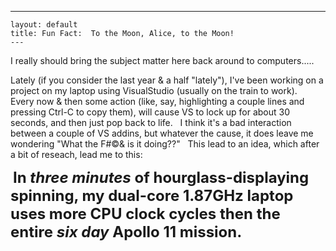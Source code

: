   ---
    layout: default
    title: Fun Fact:  To the Moon, Alice, to the Moon!
    ---


<p>I really should bring the subject matter here back around to computers.....</p>
<p>Lately (if you consider the last year &amp; a half "lately"), I've been working on a project on my laptop using VisualStudio (usually on the train to work).  Every now &amp; then some action (like, say, highlighting a couple lines and pressing Ctrl-C to copy them), will cause VS to lock up for about 30 seconds, and then just pop back to life.   I think it's a bad interaction between a couple of VS addins, but whatever the cause, it does leave me wondering "What the F#©&amp; is it doing??"   This lead to an idea, which after a bit of reseach, lead me to this:</p>
<p> <font size="+2"><b>In <i>three minutes </i>of hourglass-displaying spinning, my dual-core 1.87GHz laptop uses more CPU clock cycles then the entire <i>six day </i>Apollo 11 mission. </b></font><br /></p>
